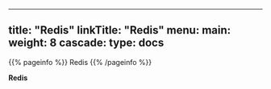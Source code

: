 
---
title: "Redis"
linkTitle: "Redis"
menu:
  main:
    weight: 8
cascade:
  type: docs
---

{{% pageinfo %}}
Redis
{{% /pageinfo %}}


**Redis**



